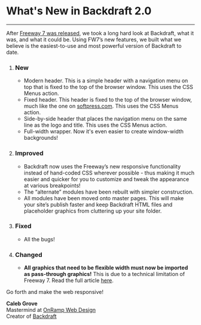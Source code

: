 # What's New in Backdraft 2.0
----

After [Freeway 7 was released](http://www.softpress.com/freeway-pro/), we took a long hard look at Backdraft, what it was, and what it could be. Using FW7’s new features, we built what we believe is the easiest-to-use and most powerful version of Backdraft to date.

1. ### New

	* Modern header. This is a simple header with a navigation menu on top that is fixed to the top of the browser window. This uses the CSS Menus action.
	* Fixed header. This header is fixed to the top of the browser window, much like the one on [softpress.com](http://softpress.com). This uses the CSS Menus action.
	* Side-by-side header that places the navigation menu on the same line as the logo and title. This uses the CSS Menus action.
	* Full-width wrapper. Now it's even easier to create window-width backgrounds!

2. ### Improved

	* Backdraft now uses the Freeway’s new responsive functionality instead of hand-coded CSS wherever possible - thus making it much easier and quicker for you to customize and tweak the appearance at various breakpoints!
	* The “alternate” modules have been rebuilt with simpler construction.
	* All modules have been moved onto master pages. This will make your site’s publish faster and keep Backdraft HTML files and placeholder graphics from cluttering up your site folder.

3. ### Fixed

	* All the bugs!

4. ### Changed

	* **All graphics that need to be flexible width must now be imported as pass-through graphics!** This is due to a technical limitation of Freeway 7. Read the full article [here](flexible-graphics.html).

Go forth and make the web responsive!

**Caleb Grove**  
Mastermind at [OnRamp Web Design](http://onrampwebdesign.com)  
Creator of [Backdraft](http://getbackdraft.com)
